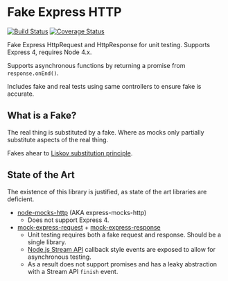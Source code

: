 Fake Express HTTP
=================

[![Build Status](https://travis-ci.org/concept-not-found/fake-express-http.svg)](https://travis-ci.org/concept-not-found/fake-express-http)
[![Coverage Status](https://coveralls.io/repos/concept-not-found/fake-express-http/badge.svg?branch=master&service=github)](https://coveralls.io/github/concept-not-found/fake-express-http?branch=master)

Fake Express HttpRequest and HttpResponse for unit testing.  Supports Express 4, requires Node 4.x.

Supports asynchronous functions by returning a promise from `response.onEnd()`.

Includes fake and real tests using same controllers to ensure fake is accurate.

What is a Fake?
---------------

The real thing is substituted by a fake.  Where as mocks only partially substitute aspects of the real thing.

Fakes ahear to [Liskov substitution principle](https://en.wikipedia.org/wiki/Liskov_substitution_principle).

State of the Art
----------------

The existence of this library is justified, as state of the art libraries are deficient.

* [node-mocks-http](https://github.com/howardabrams/node-mocks-http) (AKA express-mocks-http)
    * Does not support Express 4.
* [mock-express-request](https://github.com/lykmapipo/mock-express-request) + [mock-express-response](https://github.com/lykmapipo/mock-express-response)
    * Unit testing requires both a fake request and response.  Should be a single library.
    * [Node.js Stream API](https://nodejs.org/api/stream.html) callback style events are exposed to allow for asynchronous testing.
    * As a result does not support promises and has a leaky abstraction with a Stream API `finish` event.
